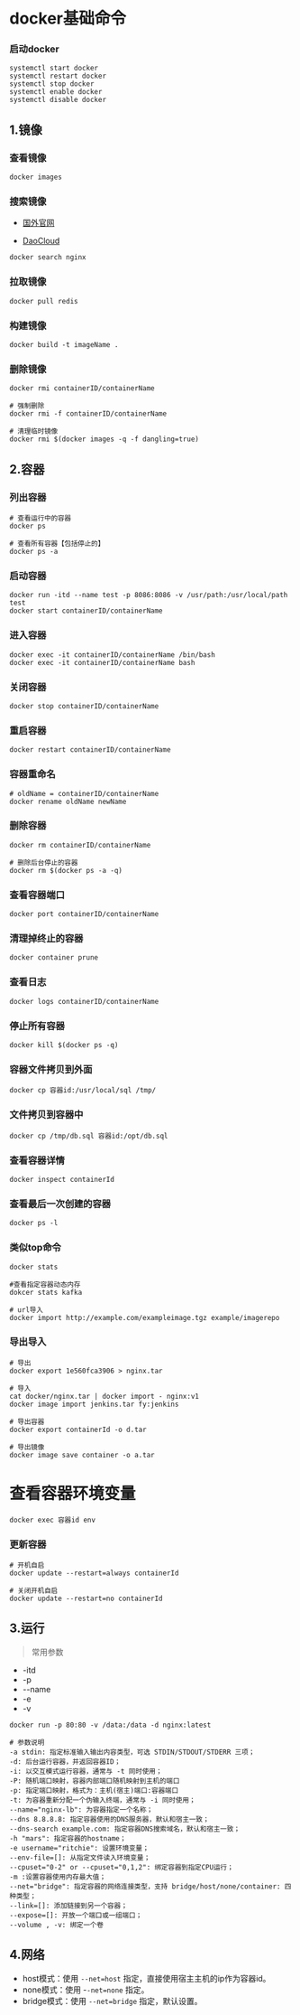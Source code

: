 # docker基础命令

### 启动docker

```shell
systemctl start docker
systemctl restart docker
systemctl stop docker
systemctl enable docker
systemctl disable docker
```

## 1.镜像

### 查看镜像

```shell
docker images
```

### 搜索镜像

* [国外官网](hub.docker.com)

* [DaoCloud](https://hub.daocloud.io/)

```shell
docker search nginx
```

### 拉取镜像

```shell
docker pull redis
```

### 构建镜像

```shell
docker build -t imageName .
```

### 删除镜像

```shell
docker rmi containerID/containerName

# 强制删除
docker rmi -f containerID/containerName

# 清理临时镜像
docker rmi $(docker images -q -f dangling=true)
```

## 2.容器

### 列出容器

```shell
# 查看运行中的容器
docker ps

# 查看所有容器【包括停止的】
docker ps -a
```



### 启动容器

```shell
docker run -itd --name test -p 8086:8086 -v /usr/path:/usr/local/path test
docker start containerID/containerName
```

### 进入容器

```shell
docker exec -it containerID/containerName /bin/bash
docker exec -it containerID/containerName bash
```

### 关闭容器

```shell
docker stop containerID/containerName
```

### 重启容器

```shell
docker restart containerID/containerName
```

### 容器重命名

```shell
# oldName = containerID/containerName
docker rename oldName newName
```

### 删除容器

```shell
docker rm containerID/containerName

# 删除后台停止的容器
docker rm $(docker ps -a -q)
```

### 查看容器端口

```shell
docker port containerID/containerName
```

### 清理掉终止的容器

```shell
docker container prune
```

### 查看日志

```shell
docker logs containerID/containerName
```

### 停止所有容器

```shell
docker kill $(docker ps -q)
```

### 容器文件拷贝到外面

```shell
docker cp 容器id:/usr/local/sql /tmp/
```

### 文件拷贝到容器中

```shell
docker cp /tmp/db.sql 容器id:/opt/db.sql
```

### 查看容器详情

```shell
docker inspect containerId
```

### 查看最后一次创建的容器

```shell
docker ps -l
```

### 类似top命令

```shell
docker stats

#查看指定容器动态内存
dokcer stats kafka

# url导入
docker import http://example.com/exampleimage.tgz example/imagerepo
```

### 导出导入

```shell
# 导出
docker export 1e560fca3906 > nginx.tar

# 导入
cat docker/nginx.tar | docker import - nginx:v1
docker image import jenkins.tar fy:jenkins

# 导出容器
docker export containerId -o d.tar

# 导出镜像
docker image save container -o a.tar
```

# 查看容器环境变量

```shell
docker exec 容器id env
```

### 更新容器

```shell
# 开机自启
docker update --restart=always containerId

# 关闭开机自启
docker update --restart=no containerId
```

## 3.运行

> 常用参数

* -itd
* -p
* --name
* -e
* -v

```shell
docker run -p 80:80 -v /data:/data -d nginx:latest

# 参数说明
-a stdin: 指定标准输入输出内容类型，可选 STDIN/STDOUT/STDERR 三项；
-d: 后台运行容器，并返回容器ID；
-i: 以交互模式运行容器，通常与 -t 同时使用；
-P: 随机端口映射，容器内部端口随机映射到主机的端口
-p: 指定端口映射，格式为：主机(宿主)端口:容器端口
-t: 为容器重新分配一个伪输入终端，通常与 -i 同时使用；
--name="nginx-lb": 为容器指定一个名称；
--dns 8.8.8.8: 指定容器使用的DNS服务器，默认和宿主一致；
--dns-search example.com: 指定容器DNS搜索域名，默认和宿主一致；
-h "mars": 指定容器的hostname；
-e username="ritchie": 设置环境变量；
--env-file=[]: 从指定文件读入环境变量；
--cpuset="0-2" or --cpuset="0,1,2": 绑定容器到指定CPU运行；
-m :设置容器使用内存最大值；
--net="bridge": 指定容器的网络连接类型，支持 bridge/host/none/container: 四种类型；
--link=[]: 添加链接到另一个容器；
--expose=[]: 开放一个端口或一组端口；
--volume , -v: 绑定一个卷
```

## 4.网络

* host模式：使用 `--net=host` 指定，直接使用宿主主机的ip作为容器id。
* none模式：使用 -`-net=none` 指定。
* bridge模式：使用 `--net=bridge` 指定，默认设置。
